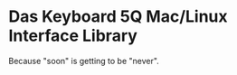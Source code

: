 Das Keyboard 5Q Mac/Linux Interface Library
===========================================

Because "soon" is getting to be "never".


